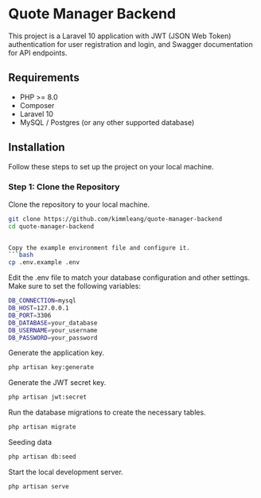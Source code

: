 # Quote Manager Backend

This project is a Laravel 10 application with JWT (JSON Web Token) authentication for user registration and login, and Swagger documentation for API endpoints.

## Requirements

-   PHP >= 8.0
-   Composer
-   Laravel 10
-   MySQL / Postgres (or any other supported database)

## Installation

Follow these steps to set up the project on your local machine.

### Step 1: Clone the Repository

Clone the repository to your local machine.

````bash
git clone https://github.com/kimmleang/quote-manager-backend
cd quote-manager-backend


Copy the example environment file and configure it.
```bash
cp .env.example .env
````

Edit the .env file to match your database configuration and other settings. Make sure to set the following variables:

```bash
DB_CONNECTION=mysql
DB_HOST=127.0.0.1
DB_PORT=3306
DB_DATABASE=your_database
DB_USERNAME=your_username
DB_PASSWORD=your_password
```

Generate the application key.

```bash
php artisan key:generate
```

Generate the JWT secret key.

```bash
php artisan jwt:secret
```

Run the database migrations to create the necessary tables.

```bash
php artisan migrate
```

Seeding data

```bash
php artisan db:seed
```

Start the local development server.

```bash
php artisan serve
```
